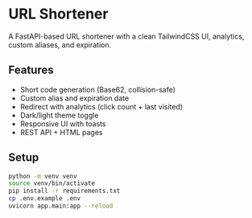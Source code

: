 # URL Shortener

A FastAPI-based URL shortener with a clean TailwindCSS UI, analytics, custom aliases, and expiration.

## Features
- Short code generation (Base62, collision-safe)
- Custom alias and expiration date
- Redirect with analytics (click count + last visited)
- Dark/light theme toggle
- Responsive UI with toasts
- REST API + HTML pages

## Setup
```bash
python -m venv venv
source venv/bin/activate
pip install -r requirements.txt
cp .env.example .env
uvicorn app.main:app --reload
